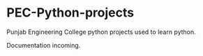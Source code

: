 # PEC-Python-projects

Punjab Engineering College python projects used to learn python.

Documentation incoming.
